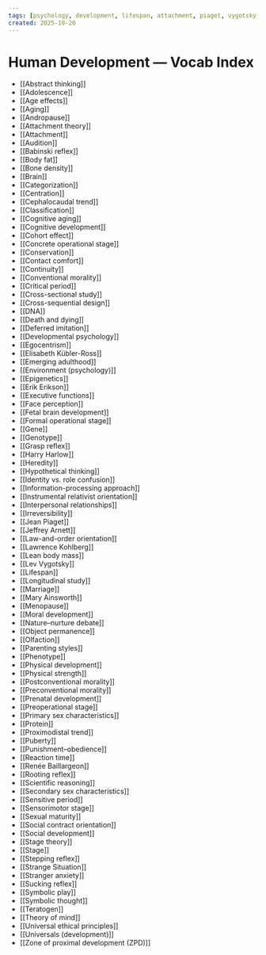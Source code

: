 ```yaml
---
tags: [psychology, development, lifespan, attachment, piaget, vygotsky, adolescence, adulthood, aging, morality]
created: 2025-10-20
---
```

# Human Development — Vocab Index

- [[Abstract thinking]]
- [[Adolescence]]
- [[Age effects]]
- [[Aging]]
- [[Andropause]]
- [[Attachment theory]]
- [[Attachment]]
- [[Audition]]
- [[Babinski reflex]]
- [[Body fat]]
- [[Bone density]]
- [[Brain]]
- [[Categorization]]
- [[Centration]]
- [[Cephalocaudal trend]]
- [[Classification]]
- [[Cognitive aging]]
- [[Cognitive development]]
- [[Cohort effect]]
- [[Concrete operational stage]]
- [[Conservation]]
- [[Contact comfort]]
- [[Continuity]]
- [[Conventional morality]]
- [[Critical period]]
- [[Cross-sectional study]]
- [[Cross-sequential design]]
- [[DNA]]
- [[Death and dying]]
- [[Deferred imitation]]
- [[Developmental psychology]]
- [[Egocentrism]]
- [[Elisabeth Kübler-Ross]]
- [[Emerging adulthood]]
- [[Environment (psychology)]]
- [[Epigenetics]]
- [[Erik Erikson]]
- [[Executive functions]]
- [[Face perception]]
- [[Fetal brain development]]
- [[Formal operational stage]]
- [[Gene]]
- [[Genotype]]
- [[Grasp reflex]]
- [[Harry Harlow]]
- [[Heredity]]
- [[Hypothetical thinking]]
- [[Identity vs. role confusion]]
- [[Information-processing approach]]
- [[Instrumental relativist orientation]]
- [[Interpersonal relationships]]
- [[Irreversibility]]
- [[Jean Piaget]]
- [[Jeffrey Arnett]]
- [[Law-and-order orientation]]
- [[Lawrence Kohlberg]]
- [[Lean body mass]]
- [[Lev Vygotsky]]
- [[Lifespan]]
- [[Longitudinal study]]
- [[Marriage]]
- [[Mary Ainsworth]]
- [[Menopause]]
- [[Moral development]]
- [[Nature–nurture debate]]
- [[Object permanence]]
- [[Olfaction]]
- [[Parenting styles]]
- [[Phenotype]]
- [[Physical development]]
- [[Physical strength]]
- [[Postconventional morality]]
- [[Preconventional morality]]
- [[Prenatal development]]
- [[Preoperational stage]]
- [[Primary sex characteristics]]
- [[Protein]]
- [[Proximodistal trend]]
- [[Puberty]]
- [[Punishment–obedience]]
- [[Reaction time]]
- [[Renée Baillargeon]]
- [[Rooting reflex]]
- [[Scientific reasoning]]
- [[Secondary sex characteristics]]
- [[Sensitive period]]
- [[Sensorimotor stage]]
- [[Sexual maturity]]
- [[Social contract orientation]]
- [[Social development]]
- [[Stage theory]]
- [[Stage]]
- [[Stepping reflex]]
- [[Strange Situation]]
- [[Stranger anxiety]]
- [[Sucking reflex]]
- [[Symbolic play]]
- [[Symbolic thought]]
- [[Teratogen]]
- [[Theory of mind]]
- [[Universal ethical principles]]
- [[Universals (development)]]
- [[Zone of proximal development (ZPD)]]
